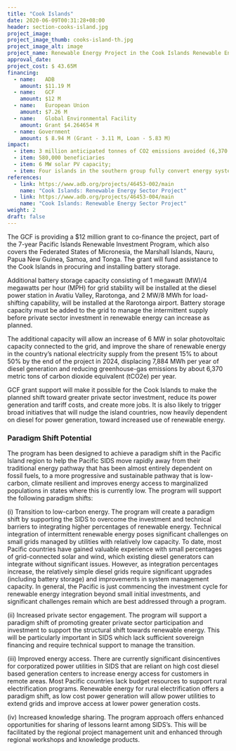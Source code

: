 ```yaml
---
title: "Cook Islands"
date: 2020-06-09T00:31:28+08:00
header: section-cooks-island.jpg
project_image:
project_image_thumb: cooks-island-th.jpg
project_image_alt: image
project_name: Renewable Energy Project in the Cook Islands Renewable Energy
approval_date: 
project_cost: $ 43.65M
financing:
  - name:	ADB
    amount: $11.19 M
  - name:	GCF
    amount: $12 M
  - name:	European Union
    amount: $7.26 M
  - name:	Global Environmental Facility 
    amount: Grant $4.264654 M
  - name: Government
    amount: $ 8.94 M (Grant - 3.11 M, Loan - 5.83 M)
impact:
  - item: 3 million anticipated tonnes of CO2 emissions avoided (6,370 metric tons of carbon dioxide equivalent (tCO2e) per year)
  - item: 580,000 beneficiaries
  - item: 6 MW solar PV capacity; 
  - item: Four islands in the southern group fully convert energy system from diesel fuel to renewable energy sources.
references:
  - link: https://www.adb.org/projects/46453-002/main
    name: "Cook Islands: Renewable Energy Sector Project"
  - link: https://www.adb.org/projects/46453-004/main
    name: "Cook Islands: Renewable Energy Sector Project"
weight: 2
draft: false
---
```



The GCF is providing a $12 million grant to co-finance the project, part of the 7-year Pacific  Islands Renewable Investment Program, which also covers the Federated States of Micronesia, the Marshall Islands, Nauru, Papua New Guinea, Samoa, and Tonga. The grant will fund assistance to the Cook Islands in procuring and installing battery storage.

Additional battery storage capacity consisting of 1 megawatt (MW)/4 megawatts per hour (MPH) for grid stability will be installed at the diesel power station in Avatiu Valley, Rarotonga, and 2 MW/8 MWh for load-shifting capability, will be installed at the Rarotonga airport. Battery storage capacity must be added to the grid to manage the intermittent supply before private sector investment in renewable energy can increase as planned.

The additional capacity will allow an increase of 6 MW in solar photovoltaic capacity connected to the grid, and improve the share of renewable energy in the country’s national electricity supply from the present 15% to about 50% by the end of the project in 2024, displacing 7,884 MWh per year of diesel generation and reducing greenhouse-gas emissions by about 6,370 metric tons of carbon dioxide equivalent (tCO2e) per year.

GCF grant support will make it possible for the Cook Islands to make the planned shift toward greater private sector investment, reduce its power generation and tariff costs, and create more jobs. It is also likely to trigger broad initiatives that will nudge the island countries, now heavily dependent on diesel for power generation, toward increased use of renewable energy.

### Paradigm Shift Potential

The program has been designed to achieve a paradigm shift in the Pacific Island region to help the Pacific SIDS move rapidly away from their traditional energy pathway that has been almost entirely dependent on fossil fuels, to a more progressive and sustainable pathway that is low-carbon, climate resilient and improves energy access to marginalized populations in states where this is currently low. The program will support the following paradigm shifts: 

(i)	Transition to low-carbon energy. The program will create a paradigm shift by supporting the SIDS to overcome the investment and technical barriers to integrating higher percentages of renewable energy. Technical integration of intermittent renewable energy poses significant challenges on small grids managed by utilities with relatively low capacity. To date, most Pacific countries have gained valuable experience with small percentages of grid-connected solar and wind, which existing diesel generators can integrate without significant issues. However, as integration percentages increase, the relatively simple diesel grids require significant upgrades (including battery storage) and improvements in system management capacity. In general, the Pacific is just commencing the investment cycle for renewable energy integration beyond small initial investments, and significant challenges remain which are best addressed through a program. 

(ii)	Increased private sector engagement. The program will support a paradigm shift of promoting greater private sector participation and investment to support the structural shift towards renewable energy. This will be particularly important in SIDS which lack sufficient sovereign financing and require technical support to manage the transition. 

(iii)	Improved energy access. There are currently significant disincentives for corporatized power utilities in SIDS that are reliant on high cost diesel based generation centers to increase energy access for customers in remote areas. Most Pacific countries lack budget resources to support rural electrification programs. Renewable energy for rural electrification offers a paradigm shift, as low cost power generation will allow power utilities to extend grids and improve access at lower power generation costs. 

(iv)	Increased knowledge sharing. The program approach offers enhanced opportunities for sharing of lessons learnt among SIDS’s. This will be facilitated by the regional project management unit and enhanced through regional workshops and knowledge products.